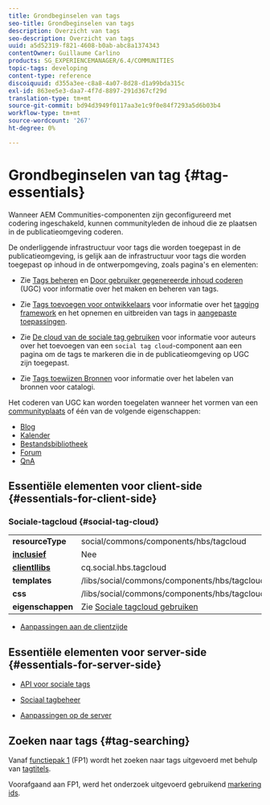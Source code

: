```yaml
---
title: Grondbeginselen van tags
seo-title: Grondbeginselen van tags
description: Overzicht van tags
seo-description: Overzicht van tags
uuid: a5d52319-f821-4608-b0ab-abc8a1374343
contentOwner: Guillaume Carlino
products: SG_EXPERIENCEMANAGER/6.4/COMMUNITIES
topic-tags: developing
content-type: reference
discoiquuid: d355a3ee-c8a8-4a07-8d28-d1a99bda315c
exl-id: 863ee5e3-daa7-4f7d-8897-291d367cf29d
translation-type: tm+mt
source-git-commit: bd94d3949f0117aa3e1c9f0e84f7293a5d6b03b4
workflow-type: tm+mt
source-wordcount: '267'
ht-degree: 0%

---
```


# Grondbeginselen van tag {#tag-essentials}

Wanneer AEM Communities-componenten zijn geconfigureerd met codering ingeschakeld, kunnen communityleden de inhoud die ze plaatsen in de publicatieomgeving coderen.

De onderliggende infrastructuur voor tags die worden toegepast in de publicatieomgeving, is gelijk aan de infrastructuur voor tags die worden toegepast op inhoud in de ontwerpomgeving, zoals pagina&#39;s en elementen:

* Zie [Tags beheren](../../help/sites-administering/tags.md) en [Door gebruiker gegenereerde inhoud coderen](tag-ugc.md) (UGC) voor informatie over het maken en beheren van tags.

* Zie [Tags toevoegen voor ontwikkelaars](../../help/sites-developing/tags.md) voor informatie over het [tagging framework](../../help/sites-developing/framework.md) en het opnemen en uitbreiden van tags in [aangepaste toepassingen](../../help/sites-developing/building.md).

* Zie [De cloud van de sociale tag gebruiken](tagcloud.md) voor informatie voor auteurs over het toevoegen van een `social tag cloud`-component aan een pagina om de tags te markeren die in de publicatieomgeving op UGC zijn toegepast.

* Zie [Tags toewijzen Bronnen](tag-resources.md) voor informatie over het labelen van bronnen voor catalogi.

Het coderen van UGC kan worden toegelaten wanneer het vormen van een [communityplaats](sites-console.md#tagging) of één van de volgende eigenschappen:

* [Blog](blog-feature.md)
* [Kalender](calendar.md)
* [Bestandsbibliotheek](file-library.md)
* [Forum](forum.md)
* [QnA](working-with-qna.md)

## Essentiële elementen voor client-side {#essentials-for-client-side}

### Sociale-tagcloud {#social-tag-cloud}

<table> 
 <tbody>
  <tr>
   <td> <strong>resourceType</strong></td> 
   <td>social/commons/components/hbs/tagcloud</td> 
  </tr>
  <tr>
   <td> <a href="scf.md#add-or-include-a-communities-component"><strong>inclusief</strong></a></td> 
   <td>Nee</td> 
  </tr>
  <tr>
   <td> <a href="clientlibs.md"><strong>clientllibs</strong></a></td> 
   <td>cq.social.hbs.tagcloud</td> 
  </tr>
  <tr>
   <td> <strong>templates</strong></td> 
   <td> /libs/social/commons/components/hbs/tagcloud/tagcloud.hbs<br /> </td> 
  </tr>
  <tr>
   <td> <strong>css</strong></td> 
   <td> /libs/social/commons/components/hbs/tagcloud/clientlibs/tagcloud.css</td> 
  </tr>
  <tr>
   <td><strong>eigenschappen</strong></td> 
   <td>Zie <a href="tagcloud.md">Sociale tagcloud gebruiken</a></td> 
  </tr>
 </tbody>
</table>

* [Aanpassingen aan de clientzijde](client-customize.md)

## Essentiële elementen voor server-side {#essentials-for-server-side}

* [API voor sociale tags](https://helpx.adobe.com/experience-manager/6-4/sites/developing/using/reference-materials/javadoc/com/adobe/cq/social/commons/tagcloud/api/package-summary.html)

* [Sociaal tagbeheer](https://helpx.adobe.com/experience-manager/6-4/sites/developing/using/reference-materials/javadoc/com/adobe/cq/social/commons/tagging/package-summary.html)

* [Aanpassingen op de server](server-customize.md)

## Zoeken naar tags {#tag-searching}

Vanaf [functiepak 1](deploy-communities.md#latestfeaturepack) (FP1) wordt het zoeken naar tags uitgevoerd met behulp van [tagtitels](../../help/sites-developing/framework.md#tag-characteristics).

Voorafgaand aan FP1, werd het onderzoek uitgevoerd gebruikend [markering ids](../../help/sites-developing/framework.md#tagid).
